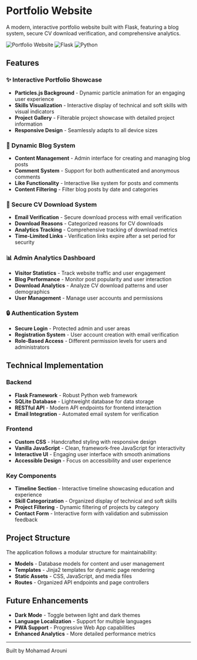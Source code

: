 # Portfolio Website

A modern, interactive portfolio website built with Flask, featuring a blog system, secure CV download verification, and comprehensive analytics.

![Portfolio Website](https://img.shields.io/badge/Portfolio-Website-blue)
![Flask](https://img.shields.io/badge/Flask-2.3.3-red)
![Python](https://img.shields.io/badge/Python-3.9-green)

## Features

### ✨ Interactive Portfolio Showcase
- **Particles.js Background** - Dynamic particle animation for an engaging user experience
- **Skills Visualization** - Interactive display of technical and soft skills with visual indicators
- **Project Gallery** - Filterable project showcase with detailed project information
- **Responsive Design** - Seamlessly adapts to all device sizes

### 📝 Dynamic Blog System
- **Content Management** - Admin interface for creating and managing blog posts
- **Comment System** - Support for both authenticated and anonymous comments
- **Like Functionality** - Interactive like system for posts and comments
- **Content Filtering** - Filter blog posts by date and categories

### 📄 Secure CV Download System
- **Email Verification** - Secure download process with email verification
- **Download Reasons** - Categorized reasons for CV downloads
- **Analytics Tracking** - Comprehensive tracking of download metrics
- **Time-Limited Links** - Verification links expire after a set period for security

### 📊 Admin Analytics Dashboard
- **Visitor Statistics** - Track website traffic and user engagement
- **Blog Performance** - Monitor post popularity and user interaction
- **Download Analytics** - Analyze CV download patterns and user demographics
- **User Management** - Manage user accounts and permissions

### 🔒 Authentication System
- **Secure Login** - Protected admin and user areas
- **Registration System** - User account creation with email verification
- **Role-Based Access** - Different permission levels for users and administrators

## Technical Implementation

### Backend
- **Flask Framework** - Robust Python web framework
- **SQLite Database** - Lightweight database for data storage
- **RESTful API** - Modern API endpoints for frontend interaction
- **Email Integration** - Automated email system for verification

### Frontend
- **Custom CSS** - Handcrafted styling with responsive design
- **Vanilla JavaScript** - Clean, framework-free JavaScript for interactivity
- **Interactive UI** - Engaging user interface with smooth animations
- **Accessible Design** - Focus on accessibility and user experience

### Key Components
- **Timeline Section** - Interactive timeline showcasing education and experience
- **Skill Categorization** - Organized display of technical and soft skills
- **Project Filtering** - Dynamic filtering of projects by category
- **Contact Form** - Interactive form with validation and submission feedback

## Project Structure

The application follows a modular structure for maintainability:

- **Models** - Database models for content and user management
- **Templates** - Jinja2 templates for dynamic page rendering
- **Static Assets** - CSS, JavaScript, and media files
- **Routes** - Organized API endpoints and page controllers

## Future Enhancements

- **Dark Mode** - Toggle between light and dark themes
- **Language Localization** - Support for multiple languages
- **PWA Support** - Progressive Web App capabilities
- **Enhanced Analytics** - More detailed performance metrics

---

Built by Mohamad Arouni 